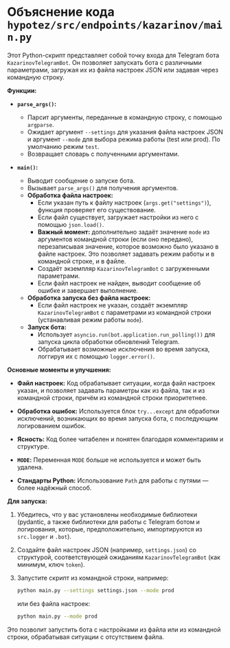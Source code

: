 # Объяснение кода `hypotez/src/endpoints/kazarinov/main.py`

Этот Python-скрипт представляет собой точку входа для Telegram бота `KazarinovTelegramBot`. Он позволяет запускать бота с различными параметрами, загружая их из файла настроек JSON или задавая через командную строку.

**Функции:**

* **`parse_args()`:**
    * Парсит аргументы, переданные в командную строку, с помощью `argparse`.
    * Ожидает аргумент `--settings` для указания файла настроек JSON и аргумент `--mode` для выбора режима работы (test или prod). По умолчанию режим `test`.
    * Возвращает словарь с полученными аргументами.


* **`main()`:**
    * Выводит сообщение о запуске бота.
    * Вызывает `parse_args()` для получения аргументов.
    * **Обработка файла настроек:**
        * Если указан путь к файлу настроек (`args.get("settings")`), функция проверяет его существование.
        * Если файл существует, загружает настройки из него с помощью `json.load()`.
        * **Важный момент:** дополнительно задаёт значение `mode` из аргументов командной строки (если оно передано), перезаписывая значение, которое возможно было указано в файле настроек. Это позволяет задавать режим работы и в командной строке, и в файле.
        * Создаёт экземпляр `KazarinovTelegramBot` с загруженными параметрами.
        * Если файл настроек не найден, выводит сообщение об ошибке и завершает выполнение.
    * **Обработка запуска без файла настроек:**
        * Если файл настроек не указан, создаёт экземпляр `KazarinovTelegramBot` с параметрами из командной строки (устанавливая режим работы `mode`).
    * **Запуск бота:**
        * Использует `asyncio.run(bot.application.run_polling())` для запуска цикла обработки обновлений Telegram.
        * Обрабатывает возможные исключения во время запуска, логгируя их с помощью `logger.error()`.


**Основные моменты и улучшения:**

* **Файл настроек:**  Код обрабатывает ситуации, когда файл настроек указан, и позволяет задавать параметры как из файла, так и из командной строки, причём из командной строки приоритетнее.

* **Обработка ошибок:**  Используется блок `try...except` для обработки исключений, возникающих во время запуска бота, с последующим логированием ошибок.

* **Ясность:**  Код более читабелен и понятен благодаря комментариям и структуре.

* **`MODE`:** Переменная `MODE` больше не используется и может быть удалена.

* **Стандарты Python:** Использование `Path` для работы с путями — более надёжный способ.


**Для запуска:**

1. Убедитесь, что у вас установлены необходимые библиотеки (pydantic, а также библиотеки для работы с Telegram ботом и логирования, которые, предположительно, импортируются из `src.logger` и `.bot`).

2. Создайте файл настроек JSON (например, `settings.json`) со структурой, соответствующей ожиданиям `KazarinovTelegramBot` (как минимум, ключ `token`).

3. Запустите скрипт из командной строки, например:
   ```bash
   python main.py --settings settings.json --mode prod
   ```
   или без файла настроек:
   ```bash
   python main.py --mode prod
   ```

Это позволит запустить бота с настройками из файла или из командной строки, обрабатывая ситуации с отсутствием файла.